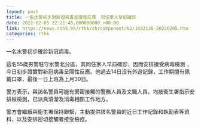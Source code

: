 ```yaml
---
layout: post
title: 一名水警初步對新冠病毒呈陽性反應　同住家人早前確診
date: 2022-02-05 22:21:45.000000000 +08:00
link: https://news.rthk.hk/rthk/ch/component/k2/1632138-20220205.htm
categories: rthk
---
```


一名水警初步確診新冠病毒。

這名55歲男警駐守水警北分區，其同住家人早前確診，因而安排接受病毒檢測 ，今日初步證實對新冠病毒呈陽性反應。他過去14日沒有外遊記錄，工作期間有佩戴口罩，最後一日上班為上月30日。

警方表示，與該名警員可能有緊密接觸的警務人員及文職人員，均按衞生署指示安排做檢測，已派員清潔及消毒相關工作地方。

警方會繼續與衞生署保持聯繫，主動提供該名警員的近日工作記錄和執勤表等資料，以及安排密切接觸者接受檢疫。

